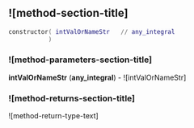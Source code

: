 ## ![method-section-title]


```lua
constructor( intValOrNameStr   // any_integral
           )
```


### ![method-parameters-section-title]

**intValOrNameStr** (**any_integral**) - ![intValOrNameStr]

### ![method-returns-section-title]

![method-return-type-text]

